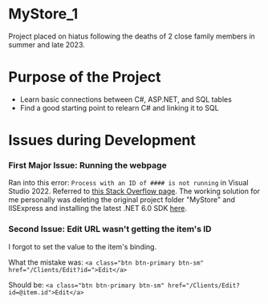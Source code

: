 # MyStore_1
Project placed on hiatus following the deaths of 2 close family members in summer and late 2023.

# Purpose of the Project
- Learn basic connections between C#, ASP.NET, and SQL tables 
- Find a good starting point to relearn C# and linking it to SQL

# Issues during Development
### First Major Issue: Running the webpage
Ran into this error: `Process with an ID of #### is not running` in Visual Studio 2022.
Referred to [this Stack Overflow page](https://stackoverflow.com/questions/26424902/process-with-an-id-of-is-not-running-in-visual-studio). The working solution for me personally was deleting the original project folder "MyStore" and IISExpress and installing the latest .NET 6.0 SDK [here](https://dotnet.microsoft.com/en-us/download/visual-studio-sdks).

### Second Issue: Edit URL wasn't getting the item's ID
I forgot to set the value to the item's binding. 

What the mistake was: `<a class="btn btn-primary btn-sm" href="/Clients/Edit?id=">Edit</a>`

Should be: `<a class="btn btn-primary btn-sm" href="/Clients/Edit?id=@item.id">Edit</a>`
